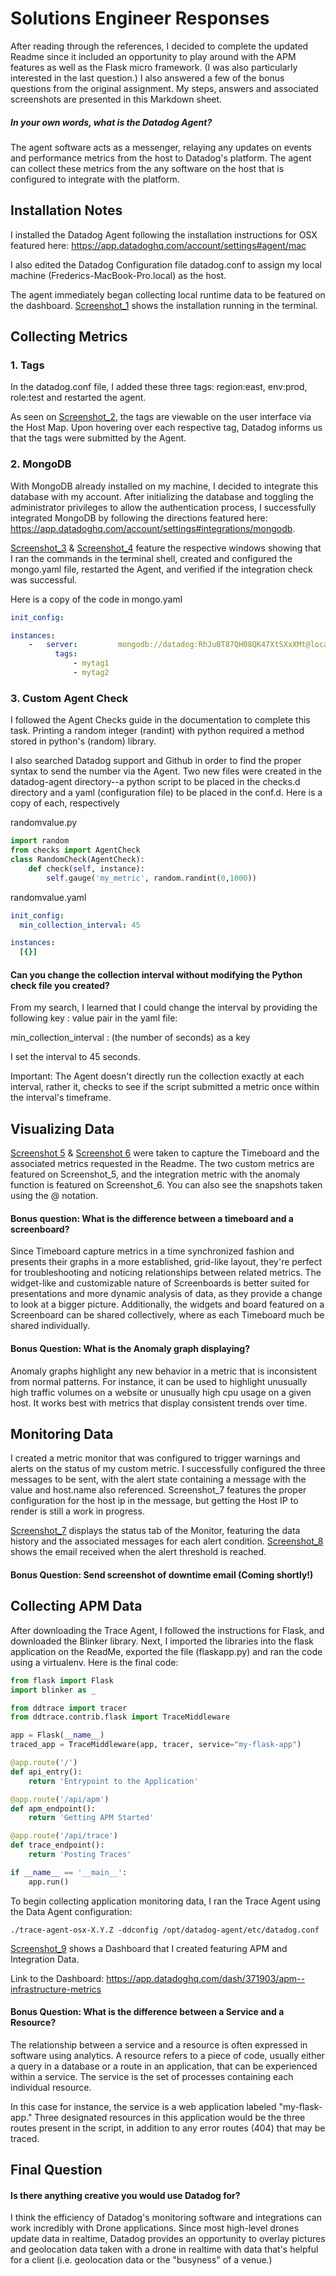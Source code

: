 # Solutions Engineer Responses

After reading through the references, I decided to complete the updated Readme since it included an opportunity to play around with the APM features as well as the Flask micro framework. (I was also particularly interested in the last question.) I also answered a few of the bonus questions from the original assignment. My steps, answers and associated screenshots are presented in this Markdown sheet.


##### In your own words, what is the Datadog Agent?

The agent software acts as a messenger, relaying any updates on events and performance metrics from the host to Datadog's platform. The agent can collect these metrics from the any software on the host that is configured to integrate with the platform.


## Installation Notes

I installed the Datadog Agent following the installation instructions for OSX featured here:
https://app.datadoghq.com/account/settings#agent/mac

I also edited the Datadog Configuration file datadog.conf to assign my local machine (Frederics-MacBook-Pro.local) as the host.

The agent immediately began collecting local runtime data to be featured on the dashboard. [Screenshot_1](screenshots/Screenshot_1_installation.png) shows the installation running in the terminal.


## Collecting Metrics

### 1. Tags

In the datadog.conf file, I added these three tags: region:east, env:prod, role:test and restarted the agent.

As seen on [Screenshot_2](screenshots/Screenshot_2_tags.png), the tags are viewable on the user interface via the Host Map. Upon hovering over each respective tag, Datadog informs us that the tags were submitted by the Agent.

### 2. MongoDB

With MongoDB already installed on my machine, I decided to integrate this database with my account. After initializing the database and toggling the administrator privileges to allow the authentication process, I successfully integrated MongoDB by following the directions featured here: https://app.datadoghq.com/account/settings#integrations/mongodb.

[Screenshot_3](screenshots/Screenshot_3_mongo.png) & [Screenshot_4](screenshots/Screenshot_4_mongo.png) feature the respective windows showing that I ran the commands in the terminal shell, created and configured the mongo.yaml file, restarted the Agent, and verified if the integration check was successful.

Here is a copy of the code in mongo.yaml

```yaml
init_config:

instances:
    -   server: 		mongodb://datadog:RhJuBT87QH08QK47XtSXxXMt@localhost:27017
          tags:
              - mytag1
              - mytag2
```

### 3. Custom Agent Check

I followed the Agent Checks guide in the documentation to complete this task. Printing a random integer (randint) with python required a method stored in python's (random) library.

I also searched Datadog support and Github in order to find the proper syntax to send the number via the Agent. Two new files were created in the datadog-agent directory--a python script to be placed in the checks.d directory and a yaml (configuration file) to be placed in the conf.d. Here is a copy of each, respectively

randomvalue.py

```python
import random
from checks import AgentCheck
class RandomCheck(AgentCheck):
	def check(self, instance):
		self.gauge('my_metric', random.randint(0,1000))

```

randomvalue.yaml

```yaml
init_config:
  min_collection_interval: 45

instances:
  [{}]
```

#### Can you change the collection interval without modifying the Python check file you created?

From my search, I learned that I could change the interval by providing the following key : value pair in the yaml file:  

min_collection_interval : (the number of seconds) as a key

I set the interval to 45 seconds.

Important: The Agent doesn't directly run the collection exactly at each interval, rather it, checks to see if the script submitted a metric once within the interval's timeframe.


## Visualizing Data

[Screenshot 5](screenshots/Screenshot_5_metrics.png) & [Screenshot 6](screenshots/Screenshot_6_anomaly.png) were taken to capture the Timeboard and the associated metrics requested in the Readme. The two custom metrics are featured on Screenshot_5, and the integration metric with the anomaly function is featured on Screenshot_6. You can also see the snapshots taken using the @ notation.

#### Bonus question: What is the difference between a timeboard and a screenboard?

Since Timeboard capture metrics in a time synchronized fashion and presents their graphs in a more established, grid-like layout, they're perfect for troubleshooting and noticing relationships between related metrics. The widget-like and customizable nature of Screenboards is better suited for presentations and more dynamic analysis of data, as they provide a change to look at a bigger picture. Additionally, the widgets and board featured on a Screenboard can be shared collectively, where as each Timeboard much be shared individually.


#### Bonus Question: What is the Anomaly graph displaying?

Anomaly graphs highlight any new behavior in a metric that is inconsistent from normal patterns. For instance, it can be used to highlight unusually high traffic volumes on a website or unusually high cpu usage on a given host. It works best with metrics that display consistent trends over time.


## Monitoring Data

I created a metric monitor that was configured to trigger warnings and alerts on the status of my custom metric. I successfully configured the three messages to be sent, with the alert state containing a message with the value and host.name also referenced. Screenshot_7 features the proper configuration for the host ip in the message, but getting the Host IP to render is still a work in progress.

[Screenshot_7](screenshots/Screenshot_7_Monitor.png) displays the status tab of the Monitor, featuring the data history and the associated messages for each alert condition. [Screenshot_8](screenshots/Screenshot_8_Email.png) shows the email received when the alert threshold is reached.


#### Bonus Question: Send screenshot of downtime email (Coming shortly!)

## Collecting APM Data

After downloading the Trace Agent, I followed the instructions for Flask, and downloaded the Blinker library. Next, I imported the libraries into the flask application on the ReadMe, exported the file (flaskapp.py) and ran the code using a virtualenv. Here is the final code:

```python
from flask import Flask
import blinker as _

from ddtrace import tracer
from ddtrace.contrib.flask import TraceMiddleware

app = Flask(__name__)
traced_app = TraceMiddleware(app, tracer, service="my-flask-app")

@app.route('/')
def api_entry():
    return 'Entrypoint to the Application'

@app.route('/api/apm')
def apm_endpoint():
    return 'Getting APM Started'

@app.route('/api/trace')
def trace_endpoint():
    return 'Posting Traces'

if __name__ == '__main__':
    app.run()

```

To begin collecting application monitoring data, I ran the Trace Agent using the Data Agent configuration:

```
./trace-agent-osx-X.Y.Z -ddconfig /opt/datadog-agent/etc/datadog.conf
```

[Screenshot_9](screenshots/Screenshot_9_APM-Infrastructure.png) shows a Dashboard that I created featuring APM and Integration Data.


Link to the Dashboard: https://app.datadoghq.com/dash/371903/apm--infrastructure-metrics


#### Bonus Question: What is the difference between a Service and a Resource?

The relationship between a service and a resource is often expressed in software using analytics. A resource refers to a piece of code, usually either a query in a database or a route in an application, that can be experienced within a service. The service is the set of processes containing each individual resource.

In this case for instance, the service is a web application labeled "my-flask-app." Three designated resources in this application would be the three routes present in the script, in addition to any error routes (404) that may be traced.

## Final Question

#### Is there anything creative you would use Datadog for?

I think the efficiency of Datadog's monitoring software and integrations can work incredibly with Drone applications. Since most high-level drones update data in realtime, Datadog provides an opportunity to overlay pictures and geolocation data taken with a drone in realtime with data that's helpful for a client (i.e. geolocation data or the "busyness" of a venue.)

